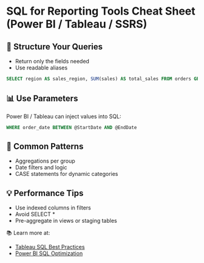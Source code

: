 # SQL for Reporting Tools Cheat Sheet (Power BI / Tableau / SSRS)

## 🧱 Structure Your Queries
- Return only the fields needed
- Use readable aliases
```sql
SELECT region AS sales_region, SUM(sales) AS total_sales FROM orders GROUP BY region;
```

## 📊 Use Parameters
Power BI / Tableau can inject values into SQL:
```sql
WHERE order_date BETWEEN @StartDate AND @EndDate
```

## 🧪 Common Patterns
- Aggregations per group
- Date filters and logic
- CASE statements for dynamic categories

## 💡 Performance Tips
- Use indexed columns in filters
- Avoid SELECT *
- Pre-aggregate in views or staging tables

📚 Learn more at:
- [Tableau SQL Best Practices](https://help.tableau.com/)
- [Power BI SQL Optimization](https://docs.microsoft.com/en-us/power-bi/)
